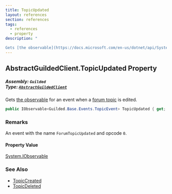 ```yaml
---
title: TopicUpdated
layout: references
section: references
tags:
  - references
  - property
description: "

Gets [the observable](https://docs.microsoft.com/en-us/dotnet/api/System.IObservable-1 'System.IObservable`1') for an event when a [forum topic](Topic 'Guilded.Base.Content.Topic') is edited."
---
```


## AbstractGuildedClient.TopicUpdated Property
##### **Assembly:** `Guilded`<br/>**Type:** [`AbstractGuildedClient`](AbstractGuildedClient 'Guilded.AbstractGuildedClient')

Gets [the observable](https://docs.microsoft.com/en-us/dotnet/api/System.IObservable-1 'System.IObservable`1') for an event when a [forum topic](Topic 'Guilded.Base.Content.Topic') is edited.

```csharp
public IObservable<Guilded.Base.Events.TopicEvent> TopicUpdated { get; }
```

### Remarks
  
An event with the name `ForumTopicUpdated` and opcode `0`.

#### Property Value
[System.IObservable](https://docs.microsoft.com/en-us/dotnet/api/System.IObservable 'System.IObservable')

### See Also
- [TopicCreated](AbstractGuildedClient.TopicCreated 'Guilded.AbstractGuildedClient.TopicCreated')
- [TopicDeleted](AbstractGuildedClient.TopicDeleted 'Guilded.AbstractGuildedClient.TopicDeleted')